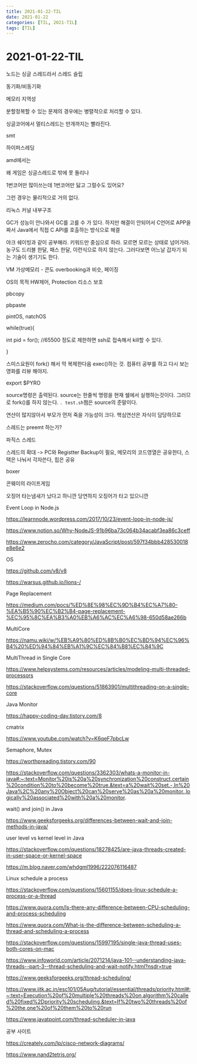 ```yaml
---
title: 2021-01-22-TIL
date: 2021-01-22
categories: [TIL, 2021-TIL]
tags: [TIL]
---
```


# 2021-01-22-TIL

노드는 싱글 스레드라서 스레드 슬립

동기화/비동기화 

메모리 지역성

분할정복할 수 있는 문제의 경우에는 병렬적으로 처리할 수 있다.



싱글코어에서 멀티스레드는 만개까지는 빨라진다. 

smt

하이퍼스레딩

amd에서는

왜 게임은 싱글스레드로 밖에 못 돌리나

1번코어만 많이쓰는데 1번코어만 닳고 그럴수도 있어요?

그런 경우는 물리적으로 거의 없다.

리눅스 커널 내부구조

GC가 성능이 안나와서 GC를 고를 수 가 있다. 하지만 해결이 안되어서 C언어로 APP을 짜서 Java에서 직접 C API를 호출하는 방식으로 해결



야크 쉐이빙과 같이 공부해라. 키워드만 중심으로 하라. 모르면 모르는 상태로 넘어가라. 농구도 드리블 한달, 패스 한달, 이런식으로 하지 않는다. 그러다보면 어느날 갑자기 되는 기술이 생기기도 한다.



VM 가상메모리 - 콘도 overbooking과 비슷, 페이징



OS의 목적 HW제어, Protection 리소스 보호

pbcopy

pbpaste

pintOS, natchOS



while(true){

int pid = for(); //65500 정도로 제한하면 ssh로 접속해서 kill할 수 있다.

}



스미스요원이 fork() 해서 막 복제한다음 exec()하는 것. 컴퓨터 공부를 하고 다시 보는 영화를 리뷰 해야지.



export $PYRO

source명령은 출력된다. source는 한줄씩 명령을 현재 쉘에서 실행하는것이다. 그러므로 fork()를 하지 않는다. `. test.sh`쩜은 source의 준말이다.

연산이 많지않아서 부모가 먼저 죽을 가능성이 크다. 핵심연산은 자식이 담당하므로

스레드는 preemt 하는가? 



파직스 스레드

스레드의 확대 -> PC와 Registter Backup이 필요, 메모리의 코드영열은 공유한다, 스택은 나눠서 각자쓴다, 힙은 공유



boxer

콘웨이의 라이프게임

오징어 타는냄새가 났다고 하니깐 당연하지 오징어가 타고 있으니깐



Event Loop in Node.js

https://learnnode.wordpress.com/2017/10/23/event-loop-in-node-js/

https://www.notion.so/Why-NodeJS-91b96ba73c064b34acabf3ea86c3ceff

https://www.zerocho.com/category/JavaScript/post/597f34bbb428530018e8e6e2

OS

https://github.com/v8/v8

https://warsus.github.io/lions-/

Page Replacement

https://medium.com/pocs/%ED%8E%98%EC%9D%B4%EC%A7%80-%EA%B5%90%EC%B2%B4-page-replacement-%EC%95%8C%EA%B3%A0%EB%A6%AC%EC%A6%98-650d58ae266b





MultiCore

https://namu.wiki/w/%EB%A9%80%ED%8B%B0%EC%BD%94%EC%96%B4%20%ED%94%84%EB%A1%9C%EC%84%B8%EC%84%9C

MultiThread in Single Core

https://www.helpsystems.com/resources/articles/modeling-multi-threaded-processors

https://stackoverflow.com/questions/51863901/multithreading-on-a-single-core

Java Monitor

https://happy-coding-day.tistory.com/8

cmatrix

https://www.youtube.com/watch?v=K6qeF7pbcLw

Semaphore, Mutex

https://worthpreading.tistory.com/90

https://stackoverflow.com/questions/3362303/whats-a-monitor-in-java#:~:text=Monitor%20is%20a%20synchronization%20construct,certain%20condition%20to%20become%20true.&text=a%20wait%20set.-,In%20Java%2C%20any%20Object%20can%20serve%20as%20a%20monitor.,logically%20associated%20with%20a%20monitor.

wait() and join() in Java

https://www.geeksforgeeks.org/differences-between-wait-and-join-methods-in-java/

user level vs kernel level in Java

https://stackoverflow.com/questions/18278425/are-java-threads-created-in-user-space-or-kernel-space

https://m.blog.naver.com/whdgml1996/222076116487



Linux schedule a process

https://stackoverflow.com/questions/15601155/does-linux-schedule-a-process-or-a-thread

https://www.quora.com/Is-there-any-difference-between-CPU-scheduling-and-process-scheduling

https://www.quora.com/What-is-the-difference-between-scheduling-a-thread-and-scheduling-a-process

https://stackoverflow.com/questions/15997195/single-java-thread-uses-both-cores-on-mac

https://www.infoworld.com/article/2071214/java-101--understanding-java-threads--part-3--thread-scheduling-and-wait-notify.html?nsdr=true

https://www.geeksforgeeks.org/thread-scheduling/

https://www.iitk.ac.in/esc101/05Aug/tutorial/essential/threads/priority.html#:~:text=Execution%20of%20multiple%20threads%20on,algorithm%20called%20fixed%2Dpriority%20scheduling.&text=If%20two%20threads%20of%20the,one%20of%20them%20to%20run

https://www.javatpoint.com/thread-scheduler-in-java

공부 사이트

https://creately.com/lp/cisco-network-diagrams/

https://www.nand2tetris.org/